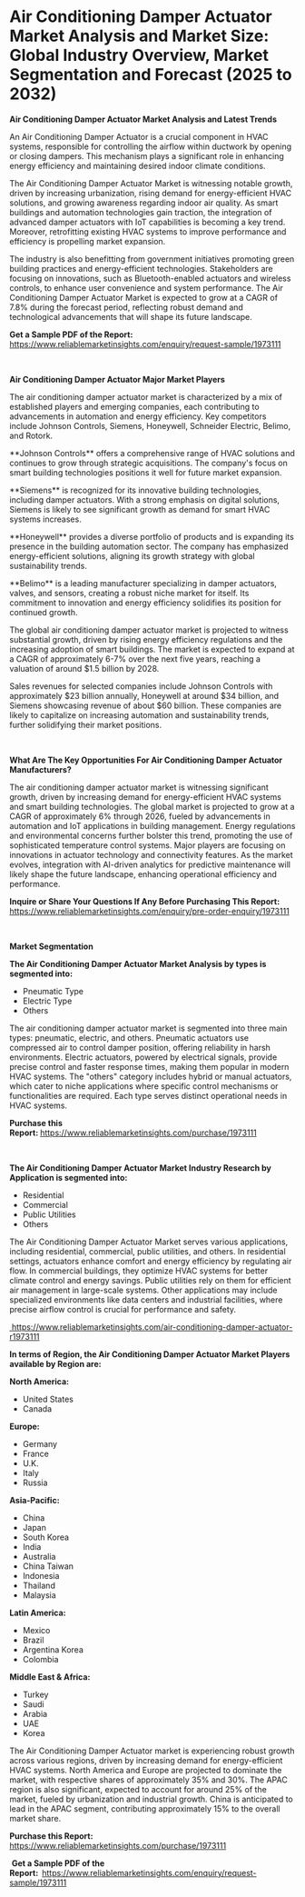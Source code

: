 <p><h1>Air Conditioning Damper Actuator Market Analysis and Market Size: Global Industry Overview, Market Segmentation and Forecast (2025 to 2032)</h1></p><p><strong>Air Conditioning Damper Actuator Market Analysis and Latest Trends</strong></p>
<p><p>An Air Conditioning Damper Actuator is a crucial component in HVAC systems, responsible for controlling the airflow within ductwork by opening or closing dampers. This mechanism plays a significant role in enhancing energy efficiency and maintaining desired indoor climate conditions.</p><p>The Air Conditioning Damper Actuator Market is witnessing notable growth, driven by increasing urbanization, rising demand for energy-efficient HVAC solutions, and growing awareness regarding indoor air quality. As smart buildings and automation technologies gain traction, the integration of advanced damper actuators with IoT capabilities is becoming a key trend. Moreover, retrofitting existing HVAC systems to improve performance and efficiency is propelling market expansion.</p><p>The industry is also benefitting from government initiatives promoting green building practices and energy-efficient technologies. Stakeholders are focusing on innovations, such as Bluetooth-enabled actuators and wireless controls, to enhance user convenience and system performance. The Air Conditioning Damper Actuator Market is expected to grow at a CAGR of 7.8% during the forecast period, reflecting robust demand and technological advancements that will shape its future landscape.</p></p>
<p><strong>Get a Sample PDF of the Report:&nbsp;</strong> <a href="https://www.reliablemarketinsights.com/enquiry/request-sample/1973111?utm_campaign=2199&utm_medium=2&utm_source=Github&utm_content=ia&utm_term=12042025&utm_id=air-conditioning-damper-actuator">https://www.reliablemarketinsights.com/enquiry/request-sample/1973111</a></p>
<p>&nbsp;</p>
<p><strong>Air Conditioning Damper Actuator Major Market Players</strong></p>
<p><p>The air conditioning damper actuator market is characterized by a mix of established players and emerging companies, each contributing to advancements in automation and energy efficiency. Key competitors include Johnson Controls, Siemens, Honeywell, Schneider Electric, Belimo, and Rotork. </p><p>**Johnson Controls** offers a comprehensive range of HVAC solutions and continues to grow through strategic acquisitions. The company's focus on smart building technologies positions it well for future market expansion. </p><p>**Siemens** is recognized for its innovative building technologies, including damper actuators. With a strong emphasis on digital solutions, Siemens is likely to see significant growth as demand for smart HVAC systems increases.</p><p>**Honeywell** provides a diverse portfolio of products and is expanding its presence in the building automation sector. The company has emphasized energy-efficient solutions, aligning its growth strategy with global sustainability trends.</p><p>**Belimo** is a leading manufacturer specializing in damper actuators, valves, and sensors, creating a robust niche market for itself. Its commitment to innovation and energy efficiency solidifies its position for continued growth.</p><p>The global air conditioning damper actuator market is projected to witness substantial growth, driven by rising energy efficiency regulations and the increasing adoption of smart buildings. The market is expected to expand at a CAGR of approximately 6-7% over the next five years, reaching a valuation of around $1.5 billion by 2028.</p><p>Sales revenues for selected companies include Johnson Controls with approximately $23 billion annually, Honeywell at around $34 billion, and Siemens showcasing revenue of about $60 billion. These companies are likely to capitalize on increasing automation and sustainability trends, further solidifying their market positions.</p></p>
<p>&nbsp;</p>
<p><strong>What Are The Key Opportunities For Air Conditioning Damper Actuator Manufacturers?</strong></p>
<p><p>The air conditioning damper actuator market is witnessing significant growth, driven by increasing demand for energy-efficient HVAC systems and smart building technologies. The global market is projected to grow at a CAGR of approximately 6% through 2026, fueled by advancements in automation and IoT applications in building management. Energy regulations and environmental concerns further bolster this trend, promoting the use of sophisticated temperature control systems. Major players are focusing on innovations in actuator technology and connectivity features. As the market evolves, integration with AI-driven analytics for predictive maintenance will likely shape the future landscape, enhancing operational efficiency and performance.</p></p>
<p><strong>Inquire or Share Your Questions If Any Before Purchasing This Report:</strong> <a href="https://www.reliablemarketinsights.com/enquiry/pre-order-enquiry/1973111?utm_campaign=2199&utm_medium=2&utm_source=Github&utm_content=ia&utm_term=12042025&utm_id=air-conditioning-damper-actuator">https://www.reliablemarketinsights.com/enquiry/pre-order-enquiry/1973111</a></p>
<p>&nbsp;</p>
<p><strong>Market Segmentation</strong></p>
<p><strong>The Air Conditioning Damper Actuator Market Analysis by types is segmented into:</strong></p>
<p><ul><li>Pneumatic Type</li><li>Electric Type</li><li>Others</li></ul></p>
<p><p>The air conditioning damper actuator market is segmented into three main types: pneumatic, electric, and others. Pneumatic actuators use compressed air to control damper position, offering reliability in harsh environments. Electric actuators, powered by electrical signals, provide precise control and faster response times, making them popular in modern HVAC systems. The "others" category includes hybrid or manual actuators, which cater to niche applications where specific control mechanisms or functionalities are required. Each type serves distinct operational needs in HVAC systems.</p></p>
<p><strong>Purchase this Report:&nbsp;</strong><a href="https://www.reliablemarketinsights.com/purchase/1973111?utm_campaign=2199&utm_medium=2&utm_source=Github&utm_content=ia&utm_term=12042025&utm_id=air-conditioning-damper-actuator">https://www.reliablemarketinsights.com/purchase/1973111</a></p>
<p>&nbsp;</p>
<p><strong>The Air Conditioning Damper Actuator Market Industry Research by Application is segmented into:</strong></p>
<p><ul><li>Residential</li><li>Commercial</li><li>Public Utilities</li><li>Others</li></ul></p>
<p><p>The Air Conditioning Damper Actuator Market serves various applications, including residential, commercial, public utilities, and others. In residential settings, actuators enhance comfort and energy efficiency by regulating air flow. In commercial buildings, they optimize HVAC systems for better climate control and energy savings. Public utilities rely on them for efficient air management in large-scale systems. Other applications may include specialized environments like data centers and industrial facilities, where precise airflow control is crucial for performance and safety.</p></p>
<p><a href="https://www.reliablemarketinsights.com/air-conditioning-damper-actuator-r1973111?utm_campaign=2199&utm_medium=2&utm_source=Github&utm_content=ia&utm_term=12042025&utm_id=air-conditioning-damper-actuator">&nbsp;https://www.reliablemarketinsights.com/air-conditioning-damper-actuator-r1973111</a></p>
<p><strong>In terms of Region, the Air Conditioning Damper Actuator Market Players available by Region are:</strong></p>
<p>
    <p> <strong> North America: </strong>
        <ul>
            <li>United States</li>
            <li>Canada</li>
        </ul>
        </p> 
    <p> <strong> Europe: </strong>
        <ul>
            <li>Germany</li>
            <li>France</li>
            <li>U.K.</li>
            <li>Italy</li>
            <li>Russia</li>
        </ul>
        </p> 
    <p> <strong> Asia-Pacific: </strong>
        <ul>
            <li>China</li>
            <li>Japan</li>
            <li>South Korea</li>
            <li>India</li>
            <li>Australia</li>
            <li>China Taiwan</li>
            <li>Indonesia</li>
            <li>Thailand</li>
            <li>Malaysia</li>
        </ul>
        </p> 
    <p> <strong> Latin America: </strong>
        <ul>
            <li>Mexico</li>
            <li>Brazil</li>
            <li>Argentina Korea</li>
            <li>Colombia</li>
        </ul>
        </p> 
    <p> <strong> Middle East & Africa: </strong>
        <ul>
            <li>Turkey</li>
            <li>Saudi</li>
            <li>Arabia</li>
            <li>UAE</li>
            <li>Korea</li>
        </ul>
    </p>
    </p>
<p><p>The Air Conditioning Damper Actuator market is experiencing robust growth across various regions, driven by increasing demand for energy-efficient HVAC systems. North America and Europe are projected to dominate the market, with respective shares of approximately 35% and 30%. The APAC region is also significant, expected to account for around 25% of the market, fueled by urbanization and industrial growth. China is anticipated to lead in the APAC segment, contributing approximately 15% to the overall market share.</p></p>
<p><strong>Purchase this Report: </strong><a href="https://www.reliablemarketinsights.com/purchase/1973111?utm_campaign=2199&utm_medium=2&utm_source=Github&utm_content=ia&utm_term=12042025&utm_id=air-conditioning-damper-actuator">https://www.reliablemarketinsights.com/purchase/1973111</a></p>
<p>&nbsp;<strong>Get a Sample PDF of the Report:&nbsp;&nbsp;</strong><a href="https://www.reliablemarketinsights.com/enquiry/request-sample/1973111?utm_campaign=2199&utm_medium=2&utm_source=Github&utm_content=ia&utm_term=12042025&utm_id=air-conditioning-damper-actuator">https://www.reliablemarketinsights.com/enquiry/request-sample/1973111</a></p>
<p><strong></strong></p>
<p><p></p><p></p><p></p></p>